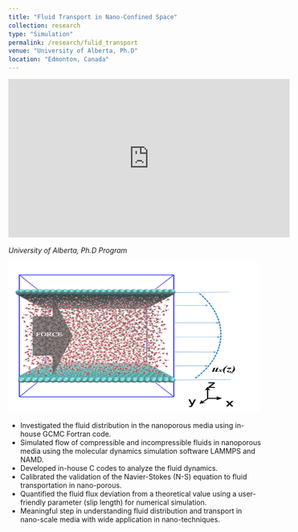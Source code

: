 ```yaml
---
title: "Fluid Transport in Nano-Confined Space"
collection: research
type: "Simulation"
permalink: /research/fulid_transport
venue: "University of Alberta, Ph.D"
location: "Edmonton, Canada"
---
```


<iframe width="560" height="315" src="https://www.youtube.com/embed/x3GxBhRLq-s" title="AICHE Meeting" frameborder="0" allow="accelerometer; autoplay; clipboard-write; encrypted-media; gyroscope; picture-in-picture" allowfullscreen></iframe>

<!--
<img src='/images/research_pictures/transport.png' width='500' height='300'>
-->


*University of Alberta, Ph.D Program*


<img src='/images/research_pictures/transport.png' width='500' height='300'>

- Investigated the fluid distribution in the nanoporous media using in-house GCMC Fortran code.
- Simulated flow of compressible and incompressible fluids in nanoporous media using the molecular dynamics simulation software LAMMPS and NAMD.
- Developed in-house C codes to analyze the fluid dynamics.
- Calibrated the validation of the Navier-Stokes (N-S) equation to fluid transportation in nano-porous.
- Quantified the fluid flux deviation from a theoretical value using a user-friendly parameter (slip length) for numerical simulation.
- Meaningful step in understanding fluid distribution and transport in nano-scale media with wide application in nano-techniques.
 
